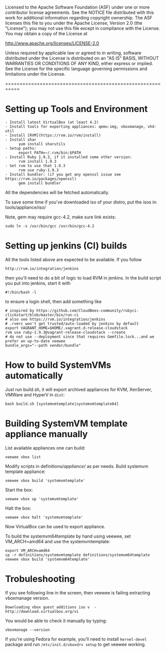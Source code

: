 Licensed to the Apache Software Foundation (ASF) under one
or more contributor license agreements.  See the NOTICE file
distributed with this work for additional information
regarding copyright ownership.  The ASF licenses this file
to you under the Apache License, Version 2.0 (the
"License"); you may not use this file except in compliance
with the License.  You may obtain a copy of the License at

  http://www.apache.org/licenses/LICENSE-2.0

Unless required by applicable law or agreed to in writing,
software distributed under the License is distributed on an
"AS IS" BASIS, WITHOUT WARRANTIES OR CONDITIONS OF ANY
KIND, either express or implied.  See the License for the
specific language governing permissions and limitations
under the License.

===========================================================

# Setting up Tools and Environment

    - Install latest VirtualBox (at least 4.2)
    - Install tools for exporting appliances: qemu-img, vboxmanage, vhd-util
    - Install [RVM](https://rvm.io/rvm/install)
    - Install shar
          yum install sharutils
    - Setup paths:
          export PATH=~/.rvm/bin:$PATH
    - Install Ruby 1.9.3, if it installed some other version:
          rvm install 1.9.3
    - Set rvm to use that 1.9.3
          rvm use ruby-1.9.3
    - Install bundler: (if you get any openssl issue see https://rvm.io/packages/openssl)
          gem install bundler

All the dependencies will be fetched automatically.

To save some time if you've downloaded iso of your distro, put the isos in:
tools/appliance/iso/

Note, gem may require gcc-4.2, make sure link exists:

    sudo ln -s /usr/bin/gcc /usr/bin/gcc-4.2

# Setting up jenkins (CI) builds

All the tools listed above are expected to be available. If you follow

    http://rvm.io/integration/jenkins

then you'll need to do a bit of logic to load RVM in jenkins. In the
build script you put into jenkins, start it with
```
#!/bin/bash -l
```

to ensure a login shell, then add something like
```
# inspired by https://github.com/CloudBees-community/rubyci-clickstart/blob/master/bin/run-ci
# also see https://rvm.io/integration/jenkins
# .rvmrc won't get trusted/auto-loaded by jenkins by default
export VAGRANT_HOME=$HOME/.vagrant.d-release-cloudstack
rvm use ruby-1.9.3@vagrant-release-cloudstack --create
# do not use --deployment since that requires Gemfile.lock...and we prefer an up-to-date veewee
bundle_args="--path vendor/bundle"
```


# How to build SystemVMs automatically

Just run build.sh, it will export archived appliances for KVM, XenServer,
VMWare and HyperV in `dist`:

    bash build.sh [systemvmtemplate|systemvmtemplate64]

# Building SystemVM template appliance manually

List available appliances one can build:

    veewee vbox list

Modify scripts in definitions/*appliance*/ as per needs.
Build systemvm template appliance:

    veewee vbox build 'systemvmtemplate'

Start the box:

    veewee vbox up 'systemvmtemplate'

Halt the box:

    veewee vbox halt 'systemvmtemplate'

Now VirtualBox can be used to export appliance.

To build the systemvm64template by hand using veewee, set VM_ARCH=amd64 and use
the systemvmtemplate:

    export VM_ARCH=amd64
    cp -r definitions/systemvmtemplate definitions/systemvm64template
    veewee vbox build 'systemvm64template'

Trobuleshooting
===============
If you see following line in the screen, then veewee is failing 
extracting vboxmanage version.

    Downloading vbox guest additions iso v  - http://download.virtualbox.org/vi

You would be able to check it manually by typing:

    vboxmanage --version

If you're using Fedora for example, you'll need to install `kernel-devel`
package and run `/etc/init.d/vboxdrv setup` to get veewee working.

